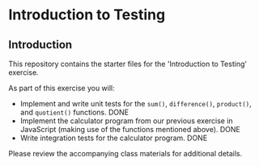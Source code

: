 # Introduction to Testing

## Introduction
This repository contains the starter files for the 'Introduction to Testing' exercise.

As part of this exercise you will:

- Implement and write unit tests for the `sum()`, `difference()`, `product()`, and `quotient()` functions. DONE
- Implement the calculator program from our previous exercise in JavaScript (making use of the functions mentioned above). DONE
- Write integration tests for the calculator program. DONE

Please review the accompanying class materials for additional details.

